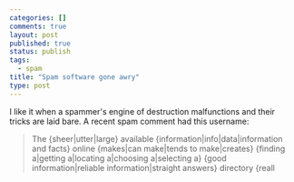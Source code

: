 ```yaml
--- 
categories: []
comments: true
layout: post
published: true
status: publish
tags: 
  - spam
title: "Spam software gone awry"
type: post
---
```

I like it when a spammer's engine of destruction malfunctions and their tricks are laid bare. A recent spam comment had this username: 

<blockquote>The {sheer|utter|large} available {information|info|data|information and facts} online {makes|can make|tends to make|creates} {finding a|getting a|locating a|choosing a|selecting a} {good information|reliable information|straight answers} directory {reall</blockquote>
